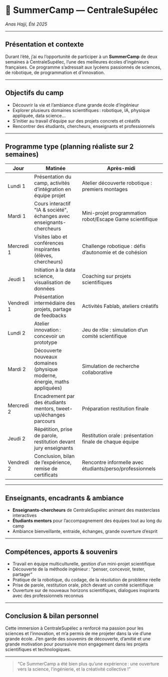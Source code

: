 # 🏫 SummerCamp — CentraleSupélec

*Anas Hajji, Été 2025*

---

## Présentation et contexte

Durant l’été, j’ai eu l’opportunité de participer à un **SummerCamp** de deux semaines à CentraleSupélec, l’une des meilleures écoles d’ingénieurs françaises. Ce programme s’adressait aux lycéens passionnés de sciences, de robotique, de programmation et d’innovation.

---

## Objectifs du camp

- Découvrir la vie et l’ambiance d’une grande école d’ingénieur
- Explorer plusieurs domaines scientifiques : robotique, IA, physique appliquée, data science…
- S’initier au travail d’équipe sur des projets concrets et créatifs
- Rencontrer des étudiants, chercheurs, enseignants et professionnels

---

## Programme type (planning réaliste sur 2 semaines)

| Jour         | Matinée                                                          | Après-midi                                              |
|--------------|------------------------------------------------------------------|---------------------------------------------------------|
| Lundi 1      | Présentation du camp, activités d’intégration en équipe projet    | Atelier découverte robotique : premiers montages         |
| Mardi 1      | Cours interactif "IA & société", échanges avec enseignants-chercheurs | Mini-projet programmation robot/Escape Game scientifique |
| Mercredi 1   | Visites labo et conférences inspirantes (élèves, chercheurs)      | Challenge robotique : défis d’autonomie et de cohésion   |
| Jeudi 1      | Initiation à la data science, visualisation de données            | Coaching sur projets scientifiques                      |
| Vendredi 1   | Présentation intermédiaire des projets, partage de feedbacks      | Activités Fablab, ateliers créatifs                     |
| Lundi 2      | Atelier innovation : concevoir un prototype                       | Jeu de rôle : simulation d’un comité scientifique        |
| Mardi 2      | Découverte nouveaux domaines (physique moderne, énergie, maths appliquées) | Simulation de recherche collaborative           |
| Mercredi 2   | Encadrement par des étudiants mentors, tweet-up/échanges parcours | Préparation restitution finale                          |
| Jeudi 2      | Répétition, prise de parole, restitution devant jury enseignants | Restitution orale : présentation finale de chaque équipe |
| Vendredi 2   | Conclusion, bilan de l’expérience, remise de certificats         | Rencontre informelle avec étudiants/perso/professionnels |

---

## Enseignants, encadrants & ambiance

- **Enseignants-chercheurs** de CentraleSupélec animant des masterclass interactives
- **Étudiants mentors** pour l’accompagnement des équipes tout au long du camp
- Ambiance bienveillante, entraide, échanges, grande ouverture d’esprit

---

## Compétences, apports & souvenirs

- Travail en équipe multiculturelle, gestion d’un mini-projet scientifique
- Découverte de la méthode ingénieur : “penser, concevoir, tester, partager”
- Pratique de la robotique, du codage, de la résolution de problème réelle
- Prise de parole, restitution orale, pitch devant un comité scientifique
- Ouverture sur de nouveaux horizons scientifiques, dialogues inspirants avec des professionnels reconnus

---

## Conclusion & bilan personnel

Cette immersion à CentraleSupélec a renforcé ma passion pour les sciences et l’innovation, et m’a permis de me projeter dans la vie d’une grande école. J’en garde des souvenirs de découverte, d’amitié et une grande motivation pour poursuivre mon engagement dans les projets scientifiques et technologiques.

---

> “Ce SummerCamp a été bien plus qu’une expérience : une ouverture vers la science, l’ingénierie, et la créativité collective !”
